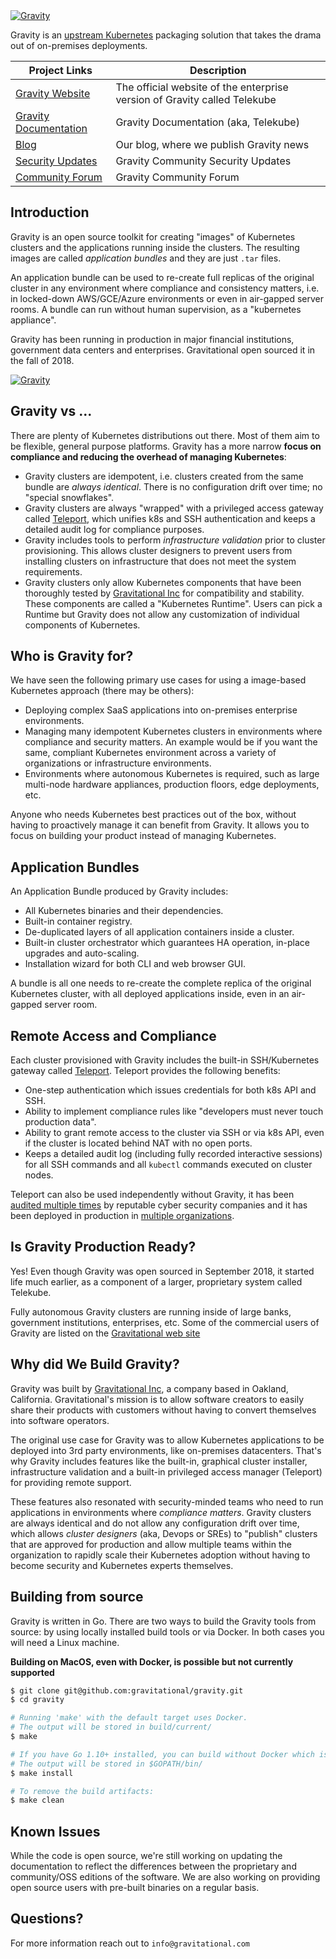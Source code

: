 <a href='https://gravitational.com/gravity/'>
    <img src='https://gravitational.com/gravitational/images/logos/logo-gravity-x-large.png' alt='Gravity'>
</a>

Gravity is an [upstream Kubernetes](https://kubernetes.io/) packaging solution
that takes the drama out of on-premises deployments.

|Project Links| Description
|---|----
| [Gravity Website](https://gravitational.com/gravity/)  | The official website of the enterprise version of Gravity called Telekube |
| [Gravity Documentation](https://gravitational.com/gravity/docs/)  | Gravity Documentation (aka, Telekube)  |
| [Blog](http://blog.gravitational.com) | Our blog, where we publish Gravity news |
| [Security Updates](https://groups.google.com/forum/#!forum/gravity-community-security) | Gravity Community Security Updates |
| [Community Forum](https://community.gravitational.com) | Gravity Community Forum|

## Introduction

Gravity is an open source toolkit for creating "images" of Kubernetes
clusters and the applications running inside the clusters. The resulting
images are called *application bundles* and they are just `.tar` files.

An application bundle can be used to re-create full replicas of the original
cluster in any environment where compliance and consistency matters, i.e. in 
locked-down AWS/GCE/Azure environments or even in air-gapped server rooms. A
bundle can run without human supervision, as a "kubernetes appliance".

Gravity has been running in production in major financial institutions,
government data centers and enterprises. Gravitational open sourced it in the
fall of 2018.

<a href='https://gravitational.com/gravity/'>
    <img src='https://gravitational.com/gravitational/images/graphics/gravity-oss-hero.png' alt='Gravity'>
</a>

## Gravity vs ...

There are plenty of Kubernetes distributions out there. Most of them aim to be
flexible, general purpose platforms. Gravity has a more narrow **focus
on compliance and reducing the overhead of managing Kubernetes**:

* Gravity clusters are idempotent, i.e. clusters created from the same bundle
  are _always identical_. There is no configuration drift over time; no
  "special snowflakes".
* Gravity clusters are always "wrapped" with a privileged access gateway called
  [Teleport](https://gravitational.com/teleport), which unifies k8s and SSH authentication
  and keeps a detailed audit log for compliance purposes.
* Gravity includes tools to perform _infrastructure validation_ prior to
  cluster provisioning. This allows cluster designers to prevent users from
  installing clusters on infrastructure that does not meet the system requirements.
* Gravity clusters only allow Kubernetes components that have been thoroughly
  tested by [Gravitational Inc](https://gravitational.com) for compatibility
  and stability. These components are called a "Kubernetes Runtime". Users can
  pick a Runtime but Gravity does not allow any customization of
  individual components of Kubernetes.

## Who is Gravity for?

We have seen the following primary use cases for using a image-based Kubernetes approach
(there may be others):

* Deploying complex SaaS applications into on-premises enterprise environments.
* Managing many idempotent Kubernetes clusters in environments where compliance
  and security matters. An example would be if you want the same, compliant
  Kubernetes environment across a variety of organizations or infrastructure
  environments.
* Environments where autonomous Kubernetes is required, such as large multi-node
  hardware appliances, production floors, edge deployments, etc.

Anyone who needs Kubernetes best practices out of the box, without having to
proactively manage it can benefit from Gravity. It allows you to focus on building 
your product instead of managing Kubernetes.

## Application Bundles

An Application Bundle produced by Gravity includes:

* All Kubernetes binaries and their dependencies.
* Built-in container registry.
* De-duplicated layers of all application containers inside a cluster.
* Built-in cluster orchestrator which guarantees HA operation, in-place
  upgrades and auto-scaling.
* Installation wizard for both CLI and web browser GUI.

A bundle is all one needs to re-create the complete replica of the original
Kubernetes cluster, with all deployed applications inside, even in an
air-gapped server room.

## Remote Access and Compliance

Each cluster provisioned with Gravity includes the built-in SSH/Kubernetes gateway
called [Teleport](https://github.com/gravitational/teleport). Teleport provides the
following benefits:

* One-step authentication which issues credentials for both k8s API and SSH.
* Ability to implement compliance rules like "developers must never touch production data".
* Ability to grant remote access to the cluster via SSH or via k8s API, even if the
  cluster is located behind NAT with no open ports.
* Keeps a detailed audit log (including fully recorded interactive sessions)
  for all SSH commands and all `kubectl` commands executed on cluster nodes.

Teleport can also be used independently without Gravity, it has been [audited
multiple times](https://gravitational.com/resources/audits/) by reputable
cyber security companies and it has been deployed in production in [multiple
organizations](https://gravitational.com/teleport).

## Is Gravity Production Ready?

Yes! Even though Gravity was open sourced in September 2018, it started life
much earlier, as a component of a larger, proprietary system called Telekube.

Fully autonomous Gravity clusters are running inside of large banks, government
institutions, enterprises, etc. Some of the commercial users of Gravity are
listed on the [Gravitational web site](https://gravitational.com)

## Why did We Build Gravity?

Gravity was built by [Gravitational Inc](https://gravitational.com), a company
based in Oakland, California. Gravitational's mission is to allow software
creators to easily share their products with customers without having to
convert themselves into software operators.

The original use case for Gravity was to allow Kubernetes applications to be
deployed into 3rd party environments, like on-premises datacenters. That's why
Gravity includes features like the built-in, graphical cluster installer,
infrastructure validation and a built-in privileged access manager (Teleport)
for providing remote support.

These features also resonated with security-minded teams who need to run
applications in environments where _compliance matters_. Gravity clusters are
always identical and do not allow any configuration drift over time, which
allows _cluster designers_ (aka, Devops or SREs) to "publish" clusters that are approved for
production and allow multiple teams within the organization to rapidly scale their
Kubernetes adoption without having to become security and Kubernetes experts themselves.

## Building from source

Gravity is written in Go. There are two ways to build the Gravity tools from
source: by using locally installed build tools or via Docker. In both cases
you will need a Linux machine.

**Building on MacOS, even with Docker, is possible but not currently supported**

```bash
$ git clone git@github.com:gravitational/gravity.git
$ cd gravity

# Running 'make' with the default target uses Docker.
# The output will be stored in build/current/
$ make

# If you have Go 1.10+ installed, you can build without Docker which is faster.
# The output will be stored in $GOPATH/bin/
$ make install

# To remove the build artifacts:
$ make clean
```

## Known Issues

While the code is open source, we're still working on updating the
documentation to reflect the differences between the proprietary and
community/OSS editions of the software. We are also working on providing open
source users with pre-built binaries on a regular basis.


## Questions?

For more information reach out to `info@gravitational.com`
